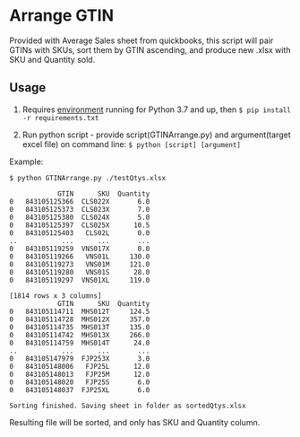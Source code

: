 Arrange GTIN
==============
Provided with Average Sales sheet from quickbooks, this script will pair GTINs with SKUs, sort them by GTIN ascending, and produce new .xlsx with SKU and Quantity sold.

 
 Usage
 --------------
1. Requires [environment](https://docs.python.org/3/tutorial/venv.html) running for Python 3.7 and up, then ```$ pip install -r requirements.txt ```

2. Run python script - provide script(GTINArrange.py) and argument(target excel file) on command line:
```$ python [script] [argument]```

Example: 
```
$ python GTINArrange.py ./testQtys.xlsx

            GTIN      SKU  Quantity
0   843105125366  CLS022X       6.0
0   843105125373  CLS023X       7.0
0   843105125380  CLS024X       5.0
0   843105125397  CLS025X      10.5
0   843105125403   CLS02L       0.0
..           ...      ...       ...
0   843105119259  VNS017X       0.0
0   843105119266   VNS01L     130.0
0   843105119273   VNS01M     121.0
0   843105119280   VNS01S      28.0
0   843105119297  VNS01XL     119.0

[1814 rows x 3 columns]
            GTIN      SKU  Quantity
0   843105114711  MHS012T     124.5
0   843105114728  MHS012X     357.0
0   843105114735  MHS013T     135.0
0   843105114742  MHS013X     266.0
0   843105114759  MHS014T      24.0
..           ...      ...       ...
0   843105147979  FJP253X       3.0
0   843105148006   FJP25L      12.0
0   843105148013   FJP25M      12.0
0   843105148020   FJP25S       6.0
0   843105148037  FJP25XL       6.0

Sorting finished. Saving sheet in folder as sortedQtys.xlsx
```
Resulting file will be sorted, and only has SKU and Quantity column.
